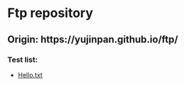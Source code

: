 <h1>Ftp repository</h1>
<h2>Origin: https://yujinpan.github.io/ftp/</h2>
<h3>Test list:</h3>
<ul>
  <li>
    <a href="https://yujinpan.github.io/ftp/Hello.txt" target="_blank">Hello.txt</a>
  </li>
</ul>
